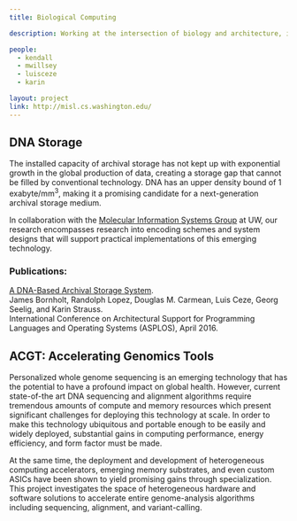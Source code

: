 ```yaml
---
title: Biological Computing

description: Working at the intersection of biology and architecture, including biologically-inspired computer systems like DNA storage, and system design for next-generation bioinformatics applications.

people:
  - kendall
  - mwillsey
  - luisceze
  - karin

layout: project
link: http://misl.cs.washington.edu/
---
```


## DNA Storage
The installed capacity of archival storage has not kept up with exponential
growth in the global production of data, creating a storage gap that cannot be
filled by conventional technology. DNA has an upper density bound of 1
exabyte/mm<sup>3</sup>, making it a promising candidate for a next-generation
archival storage medium.

In collaboration with the [Molecular Information Systems Group](
http://misl.cs.washington.edu/) at UW, our research encompasses research into
encoding schemes and system designs that will support practical
implementations of this emerging technology.

### Publications:
[A DNA-Based Archival Storage System](
http://homes.cs.washington.edu/~bornholt/papers/dnastorage-asplos16.pdf). <br>
James Bornholt, Randolph Lopez, Douglas M. Carmean, Luis Ceze, Georg Seelig, and
Karin Strauss. <br>
International Conference on Architectural Support for Programming Languages and
Operating Systems (ASPLOS), April 2016.


## ACGT: Accelerating Genomics Tools
Personalized whole genome sequencing is an emerging technology that has the potential to have a profound impact on global health.
However, current state-of-the art DNA sequencing and alignment algorithms require tremendous amounts of compute and memory resources which present significant challenges for deploying this technology at scale.
In order to make this technology ubiquitous and portable enough to be easily and widely deployed, substantial gains in computing performance, energy efficiency, and form factor must be made.

At the same time, the deployment and development of heterogeneous computing accelerators, emerging memory substrates, and even custom ASICs have been shown to yield promising gains through specialization.
This project investigates the space of heterogeneous hardware and software solutions to accelerate entire genome-analysis algorithms including sequencing, alignment, and variant-calling.
